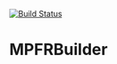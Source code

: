 [![Build Status](https://travis-ci.org/JuliaMath/MPFRBuilder.svg?branch=master)](https://travis-ci.org/JuliaMath/MPFRBuilder)

# MPFRBuilder
